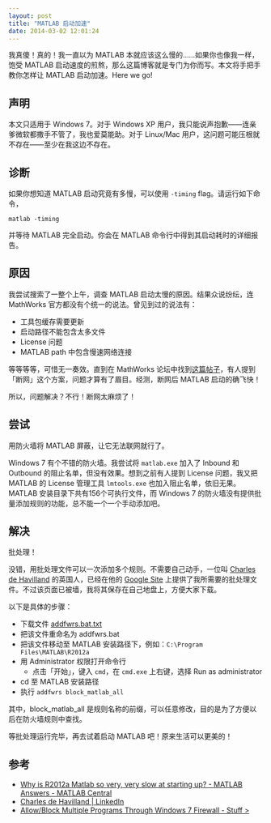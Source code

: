 ```yaml
---
layout: post
title: "MATLAB 启动加速"
date: 2014-03-02 12:01:24
---
```


我真傻！真的！我一直以为 MATLAB 本就应该这么慢的……如果你也像我一样，饱受 MATLAB 启动速度的煎熬，那么这篇博客就是专门为你而写。本文将手把手教你怎样让 MATLAB 启动加速。Here we go!

声明
----

本文只适用于 Windows 7。对于 Windows XP 用户，我只能说声抱歉——连亲爹微软都撒手不管了，我也爱莫能助。对于 Linux/Mac 用户，这问题可能压根就不存在——至少在我这边不存在。

诊断
----

如果你想知道 MATLAB 启动究竟有多慢，可以使用 `-timing` flag。请运行如下命令，

    matlab -timing

并等待 MATLAB 完全启动。你会在 MATLAB 命令行中得到其启动耗时的详细报告。

原因
----

我尝试搜索了一整个上午，调查 MATLAB 启动太慢的原因。结果众说纷纭，连 MathWorks 官方都没有个统一的说法。曾见到过的说法有：

- 工具包缓存需要更新
- 启动路径不能包含太多文件
- License 问题
- MATLAB path 中包含慢速网络连接

等等等等，可惜无一奏效。直到在 MathWorks 论坛中找到[这篇帖子][post]，有人提到「断网」这个方案，问题才算有了眉目。经测，断网后 MATLAB 启动的确飞快！

所以，问题解决？不行！断网太麻烦了！

尝试
----

用防火墙将 MATLAB 屏蔽，让它无法联网就行了。

Windows 7 有个不错的防火墙。我尝试将 `matlab.exe` 加入了 Inbound 和 Outbound 的阻止名单，但没有效果。想到之前有人提到 License 问题，我又把 MATLAB 的 License 管理工具 `lmtools.exe` 也加入阻止名单，依旧无果。MATLAB 安装目录下共有156个可执行文件，而 Windows 7 的防火墙没有提供批量添加规则的功能，总不能一个一个手动添加吧。

解决
----

批处理！

没错，用批处理文件可以一次添加多个规则。不需要自己动手，一位叫 [Charles de Havilland][charles] 的英国人，已经在他的 [Google Site][googlesite] 上提供了我所需要的批处理文件。不过该页面已被墙，我将其保存在自己地盘上，方便大家下载。

以下是具体的步骤：

- 下载文件 [addfwrs.bat.txt][bat]
- 把该文件重命名为 addfwrs.bat
- 把该文件移动至 MATLAB 安装路径下，例如：`C:\Program Files\MATLAB\R2012a`
- 用 Administrator 权限打开命令行
  - 点击「开始」，键入 `cmd`，在 `cmd.exe` 上右键，选择 Run as administrator
- cd 至 MATLAB 安装路径
- 执行 `addfwrs block_matlab_all`

其中，block\_matlab\_all 是规则名称的前缀，可以任意修改，目的是为了方便以后在防火墙规则中查找。

等批处理运行完毕，再去试着启动 MATLAB 吧！原来生活可以更美的！

参考
----

- [Why is R2012a Matlab so very, very slow at starting up? - MATLAB Answers - MATLAB Central][post]
- [Charles de Havilland | LinkedIn][charles]
- [Allow/Block Multiple Programs Through Windows 7 Firewall - Stuff >][googlesite]

[post]: http://www.mathworks.com/matlabcentral/answers/50660-why-is-r2012a-matlab-so-very-very-slow-at-starting-up "Why is R2012a Matlab so very, very slow at starting up? - MATLAB Answers - MATLAB Central"
[charles]: http://www.linkedin.com/in/charlesdehavilland "Charles de Havilland | LinkedIn"
[googlesite]: https://sites.google.com/site/mytools4000/home/allow-block-multiple-programs-through-windows-7-firewall "Allow/Block Multiple Programs Through Windows 7 Firewall - Stuff >"
[bat]: /assets/files/addfwrs.bat.txt

